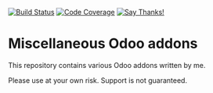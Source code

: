 [![Build Status](https://travis-ci.org/naglis/misc-addons.svg?branch=11.0)](https://travis-ci.org/naglis/misc-addons)
[![Code Coverage](https://codecov.io/gh/naglis/misc-addons/branch/11.0/graph/badge.svg)](https://codecov.io/gh/naglis/misc-addons)
[![Say Thanks!](https://img.shields.io/badge/Say%20Thanks-!-1EAEDB.svg)](https://saythanks.io/to/naglis)

# Miscellaneous Odoo addons

This repository contains various Odoo addons written by me.

Please use at your own risk. Support is not guaranteed.
